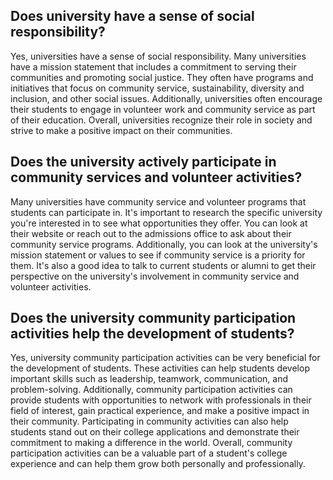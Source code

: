 ## Does university have a sense of social responsibility?
Yes, universities have a sense of social responsibility. Many universities have a mission statement that includes a commitment to serving their communities and promoting social justice. They often have programs and initiatives that focus on community service, sustainability, diversity and inclusion, and other social issues. Additionally, universities often encourage their students to engage in volunteer work and community service as part of their education. Overall, universities recognize their role in society and strive to make a positive impact on their communities.
## Does the university actively participate in community services and volunteer activities?
Many universities have community service and volunteer programs that students can participate in. It's important to research the specific university you're interested in to see what opportunities they offer. You can look at their website or reach out to the admissions office to ask about their community service programs. Additionally, you can look at the university's mission statement or values to see if community service is a priority for them. It's also a good idea to talk to current students or alumni to get their perspective on the university's involvement in community service and volunteer activities.
## Does the university community participation activities help the development of students?
Yes, university community participation activities can be very beneficial for the development of students. These activities can help students develop important skills such as leadership, teamwork, communication, and problem-solving. Additionally, community participation activities can provide students with opportunities to network with professionals in their field of interest, gain practical experience, and make a positive impact in their community. Participating in community activities can also help students stand out on their college applications and demonstrate their commitment to making a difference in the world. Overall, community participation activities can be a valuable part of a student's college experience and can help them grow both personally and professionally.
